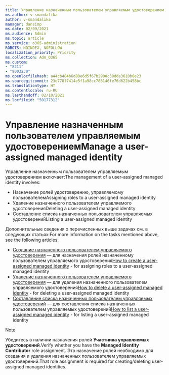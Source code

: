 ```yaml
---
title: Управление назначенным пользователем управляемым удостоверением
ms.author: v-smandalika
author: v-smandalika
manager: dansimp
ms.date: 02/09/2021
ms.audience: Admin
ms.topic: article
ms.service: o365-administration
ROBOTS: NOINDEX, NOFOLLOW
localization_priority: Priority
ms.collection: Adm_O365
ms.custom:
- "8211"
- "9003230"
ms.openlocfilehash: a44cb484b6d89e6d5f67b2900c38dde3610b0e23
ms.sourcegitcommit: 23e778f7414e5f1a98cc786146fe76d622b458bc
ms.translationtype: HT
ms.contentlocale: ru-RU
ms.lasthandoff: 02/10/2021
ms.locfileid: "50177312"
---
```

# <a name="manage-a-user-assigned-managed-identity"></a><span data-ttu-id="24082-102">Управление назначенным пользователем управляемым удостоверением</span><span class="sxs-lookup"><span data-stu-id="24082-102">Manage a user-assigned managed identity</span></span>

<span data-ttu-id="24082-103">Управление назначенным пользователем управляемым удостоверением включает:</span><span class="sxs-lookup"><span data-stu-id="24082-103">The management of a user-assigned managed identity involves:</span></span>

- <span data-ttu-id="24082-104">Назначение ролей удостоверению, управляемому пользователем</span><span class="sxs-lookup"><span data-stu-id="24082-104">Assigning roles to a user-assigned managed identity</span></span>
- <span data-ttu-id="24082-105">Удаление назначенного пользователем управляемого удостоверения</span><span class="sxs-lookup"><span data-stu-id="24082-105">Deleting a user-assigned managed identity</span></span>
- <span data-ttu-id="24082-106">Составление списка назначенных пользователем управляемых удостоверений</span><span class="sxs-lookup"><span data-stu-id="24082-106">Listing a user-assigned managed identity</span></span>

<span data-ttu-id="24082-107">Дополнительные сведения о перечисленных выше задачах см. в следующих статьях:</span><span class="sxs-lookup"><span data-stu-id="24082-107">For more information on the tasks mentioned above, see the following articles:</span></span>

- <span data-ttu-id="24082-108">[Создание назначенного пользователем управляемого удостоверения](https://docs.microsoft.com/azure/active-directory/managed-identities-azure-resources/how-to-manage-ua-identity-portal) — для назначения ролей назначенному пользователем управляемого удостоверения</span><span class="sxs-lookup"><span data-stu-id="24082-108">[How to create a user-assigned managed identity](https://docs.microsoft.com/azure/active-directory/managed-identities-azure-resources/how-to-manage-ua-identity-portal) - for assigning roles to a user-assigned managed identity</span></span>
- <span data-ttu-id="24082-109">[Удаление назначенного пользователем управляемого удостоверения](https://docs.microsoft.com/azure/active-directory/managed-identities-azure-resources/how-to-manage-ua-identity-portal) — для удаления назначенного пользователем управляемого удостоверения</span><span class="sxs-lookup"><span data-stu-id="24082-109">[How to delete a user-assigned managed identity](https://docs.microsoft.com/azure/active-directory/managed-identities-azure-resources/how-to-manage-ua-identity-portal) - for deleting a user-assigned managed identity</span></span>
- <span data-ttu-id="24082-110">[Составление списка назначенных пользователем управляемых удостоверений](https://docs.microsoft.com/azure/active-directory/managed-identities-azure-resources/how-to-manage-ua-identity-portal) — для составления списка назначенных пользователем управляемых удостоверений</span><span class="sxs-lookup"><span data-stu-id="24082-110">[How to list a user-assigned managed identity](https://docs.microsoft.com/azure/active-directory/managed-identities-azure-resources/how-to-manage-ua-identity-portal) - for listing a user-assigned managed identity</span></span>

> [!NOTE]
> <span data-ttu-id="24082-111">Убедитесь в наличии назначения ролей **Участника управляемых удостоверений**.</span><span class="sxs-lookup"><span data-stu-id="24082-111">Verify whether you have the **Managed Identity Contributor** role assignment.</span></span> <span data-ttu-id="24082-112">Это назначение ролей необходимо для создания и удаления назначенных пользователем управляемых удостоверений.</span><span class="sxs-lookup"><span data-stu-id="24082-112">That role assignment is required for creating/deleting user-assigned managed identities.</span></span>
